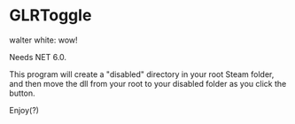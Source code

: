 # GLRToggle
walter white: wow!

Needs NET 6.0. 

This program will create a "disabled" directory in your root Steam folder, and then move the dll from your root to your disabled folder as you click the button.

Enjoy(?)
